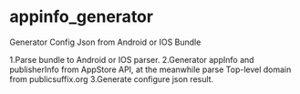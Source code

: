 # appinfo_generator
Generator Config Json from Android or IOS Bundle

1.Parse bundle to Android or IOS parser.
2.Generator appInfo and publisherInfo from AppStore API, at the meanwhile parse Top-level domain from publicsuffix.org
3.Generate configure json result.

